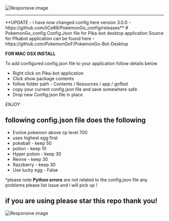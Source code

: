 
<img src="https://cdn0.iconfinder.com/data/icons/pokemon-go-vol-2/135/_Ultra_Ball-128.png" class="img-responsive" alt="Responsive image">
<hr>
**UPDATE - i have now changed config here version 3.0.0 - https://github.com/iiCe89/PokemonGo_config/releases**
# PokemonGo_config
Config.Json file for Pika-bot desktop application
Source for PIkabot application can be found here - https://github.com/PokemonGoF/PokemonGo-Bot-Desktop

**FOR MAC OSX INSTALL**

To add configured config.json file to your application follow details below

<ul>
<li>Right click on Pika-bot application</li>
<li>Click show package contents</li>
<li>follow folder path - Contents / Resources / app / gofbot</li>
<li>copy your current config.json file and save somewhere safe</li>
<li>Drop new Config.json file in place</li>
</ul>

*ENJOY*

<h2>following config.json file does the following</h2>

<ul>
<li>Evolve pokemon above cp level 700</li>
<li>uses highest egg first</li>
<li>pokeball - keep 50</li>
<li>potion - keep 10</li>
<liSuper potion - keep 20</li>
<li>Hyper potion - keep 30</li>
<li>Revive - keep 30</li>
<li>Razzberry - keep 30</li>
<li>Use lucky egg - False</li>
</ul>

*please note <strong>Python errors</strong> are not related to the config.json file any problems please list issue and i will pick up ! 
<h2>if you are using please star this repo thank you!</h2>
<img src="https://cdn0.iconfinder.com/data/icons/pokemon-go-vol-2/135/_pikachu-256.png" class="img-responsive" alt="Responsive image">
